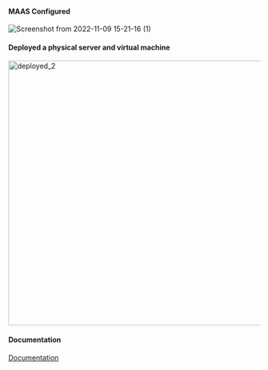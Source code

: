 #### MAAS Configured
![Screenshot from 2022-11-09 15-21-16 (1)](https://user-images.githubusercontent.com/78443183/206251390-4b1e8ff7-efda-45c7-a02e-aa2543678444.png)

#### Deployed a physical server and virtual machine
<img width="529" alt="deployed_2" src="https://user-images.githubusercontent.com/78443183/206252158-fd1b21fc-9409-4641-a03f-4961eb758c6f.png">

#### Documentation
[Documentation](https://github.com/smeredith116001/Sebastian-and-Gabe-Topic-2-Capstone/blob/main/docs/MAAS_Configuration_Deployment_Documentation.md)
